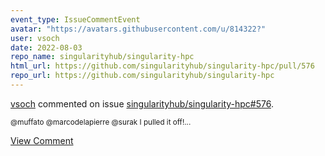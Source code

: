 ```yaml
---
event_type: IssueCommentEvent
avatar: "https://avatars.githubusercontent.com/u/814322?"
user: vsoch
date: 2022-08-03
repo_name: singularityhub/singularity-hpc
html_url: https://github.com/singularityhub/singularity-hpc/pull/576
repo_url: https://github.com/singularityhub/singularity-hpc
---
```


<a href='https://github.com/vsoch' target='_blank'>vsoch</a> commented on issue <a href='https://github.com/singularityhub/singularity-hpc/pull/576' target='_blank'>singularityhub/singularity-hpc#576</a>.

<small>@muffato @marcodelapierre @surak I pulled it off!...</small>

<a href='https://github.com/singularityhub/singularity-hpc/pull/576' target='_blank'>View Comment</a>